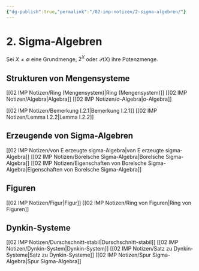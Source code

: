 ```yaml
---
{"dg-publish":true,"permalink":"/02-imp-notizen/2-sigma-algebren/"}
---
```


# 2. Sigma-Algebren
Sei $X\neq\emptyset$ eine Grundmenge, $2^X$ oder $\mathcal P(X)$ ihre Potenzmenge. 

## Strukturen von Mengensysteme
[[02 IMP Notizen/Ring (Mengensystem)|Ring (Mengensystem)]]
[[02 IMP Notizen/Algebra|Algebra]]
[[02 IMP Notizen/σ-Algebra|σ-Algebra]]

[[02 IMP Notizen/Bemerkung I.2.1|Bemerkung I.2.1]]
[[02 IMP Notizen/Lemma I.2.2|Lemma I.2.2]]

## Erzeugende von Sigma-Algebren
[[02 IMP Notizen/von E erzeugte sigma-Algebra|von E erzeugte sigma-Algebra]]
[[02 IMP Notizen/Borelsche Sigma-Algebra|Borelsche Sigma-Algebra]]
[[02 IMP Notizen/Eigenschaften von Borelsche Sigma-Algebra|Eigenschaften von Borelsche Sigma-Algebra]]

## Figuren
[[02 IMP Notizen/Figur|Figur]]
[[02 IMP Notizen/Ring von Figuren|Ring von Figuren]]

## Dynkin-Systeme
[[02 IMP Notizen/Durschschnitt-stabil|Durschschnitt-stabil]]
[[02 IMP Notizen/Dynkin-System|Dynkin-System]]
[[02 IMP Notizen/Satz zu Dynkin-Systeme|Satz zu Dynkin-Systeme]]
[[02 IMP Notizen/Spur Sigma-Algebra|Spur Sigma-Algebra]]